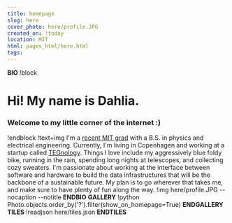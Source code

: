 ```yaml
---
title: homepage
slug: here
cover_photo: here/profile.JPG
created_on: !today
location: MIT
html: pages_html/here.html
tags:
---
```

__BIO__
!block
# Hi! My name is Dahlia.
### Welcome to my little corner of the internet :)
!endblock
!text+img
I'm a [recent MIT grad](https://impactclimate.mit.edu/2023/09/27/student-spotlight-mcsc-scholar-dahlia-dry/) with a B.S. in physics and electrical engineering. Currently, I'm living in Copenhagen and working at a startup called [TEGnology](https://www.tegnology.dk). Things I love include my aggressively blue foldy bike, running in the rain, spending long nights at telescopes, and collecting cozy sweaters. I'm passionate about working at the interface between software and hardware to build the data infrastructures that will be the backbone of a sustainable future. My plan is to go wherever that takes me, and make sure to have plenty of fun along the way.
!img here/profile.JPG --nocaption --notitle
__ENDBIO__
__GALLERY__
!python Photo.objects.order_by('?').filter(show_on_homepage=True)
__ENDGALLERY__
__TILES__
!readjson here/tiles.json
__ENDTILES__